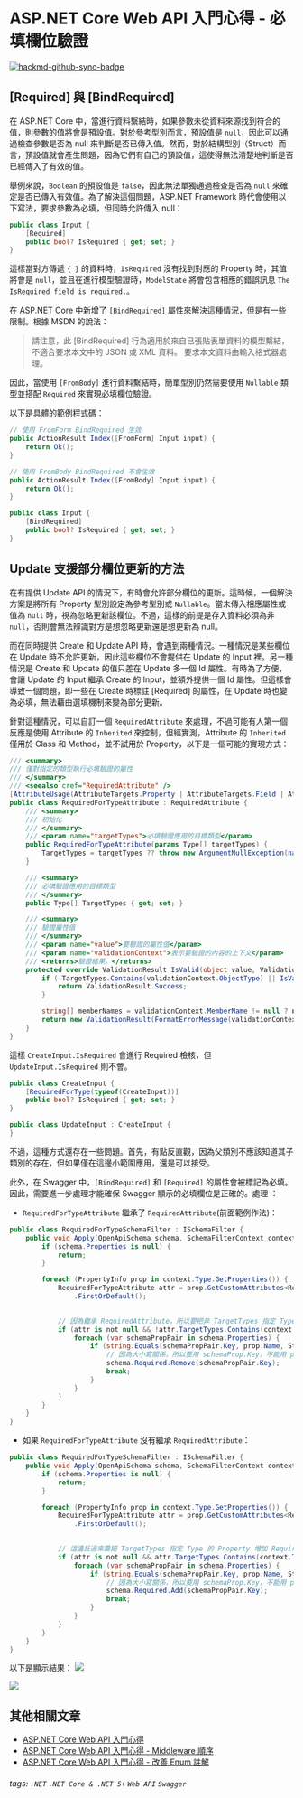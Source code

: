 # ASP.NET Core Web API 入門心得 - 必填欄位驗證

[![hackmd-github-sync-badge](https://hackmd.io/7OJrUo66RdmzNBnCEV8r8w/badge)](https://hackmd.io/7OJrUo66RdmzNBnCEV8r8w)


## [Required] 與 [BindRequired]
在 ASP.NET Core 中，當進行資料繫結時，如果參數未從資料來源找到符合的值，則參數的值將會是預設值。對於參考型別而言，預設值是 `null`，因此可以通過檢查參數是否為 null 來判斷是否已傳入值。然而，對於結構型別（Struct）而言，預設值就會產生問題，因為它們有自己的預設值，這使得無法清楚地判斷是否已經傳入了有效的值。

舉例來說，`Boolean` 的預設值是 `false`，因此無法單獨通過檢查是否為 `null` 來確定是否已傳入有效值。為了解決這個問題，ASP.NET Framework 時代會使用以下寫法，要求參數為必填，但同時允許傳入 null：

```csharp
public class Input {
    [Required]
    public bool? IsRequired { get; set; }
}
```

這樣當對方傳遞 `{ }` 的資料時，`IsRequired` 沒有找到對應的 Property 時，其值將會是 `null`，並且在進行模型驗證時，`ModelState` 將會包含相應的錯誤訊息 `The IsRequired field is required.`。

在 ASP.NET Core 中新增了 `[BindRequired]` 屬性來解決這種情況，但是有一些限制。根據 MSDN 的說法：
> 請注意，此 [BindRequired] 行為適用於來自已張貼表單資料的模型繫結，不適合要求本文中的 JSON 或 XML 資料。 要求本文資料由輸入格式器處理。

因此，當使用 `[FromBody]` 進行資料繫結時，簡單型別仍然需要使用 `Nullable` 類型並搭配 `Required` 來實現必填欄位驗證。

以下是具體的範例程式碼：
```csharp
// 使用 FromForm BindRequired 生效
public ActionResult Index([FromForm] Input input) {
    return Ok();
}

// 使用 FromBody BindRequired 不會生效
public ActionResult Index([FromBody] Input input) {
    return Ok();
}

public class Input {
    [BindRequired]
    public bool? IsRequired { get; set; }
}
```

## Update 支援部分欄位更新的方法
在有提供 Update API 的情況下，有時會允許部分欄位的更新。這時候，一個解決方案是將所有 Property 型別設定為參考型別或 `Nullable`。當未傳入相應屬性或值為 `null` 時，視為忽略更新該欄位。不過，這樣的前提是存入資料必須為非 `null`，否則會無法辨識對方是想忽略更新還是想更新為 null。

而在同時提供 Create 和 Update API 時，會遇到兩種情況。一種情況是某些欄位在 Update 時不允許更新，因此這些欄位不會提供在 Update 的 Input 裡。另一種情況是 Create 和 Update 的值只差在 Update 多一個 Id 屬性。有時為了方便，會讓 Update 的 Input 繼承 Create 的 Input，並額外提供一個 Id 屬性。但這樣會導致一個問題，即一些在 Create 時標註 [Required] 的屬性，在 Update 時也變為必填，無法藉由選填機制來變為部分更新。

針對這種情況，可以自訂一個 `RequiredAttribute` 來處理，不過可能有人第一個反應是使用 Attribute 的 `Inherited` 來控制，但經實測，Attribute 的 `Inherited` 僅用於 Class 和 Method，並不試用於 Property，以下是一個可能的實現方式：

```csharp
/// <summary>
/// 僅對指定的類型執行必填驗證的屬性
/// </summary>
/// <seealso cref="RequiredAttribute" />
[AttributeUsage(AttributeTargets.Property | AttributeTargets.Field | AttributeTargets.Parameter, AllowMultiple = false)]
public class RequiredForTypeAttribute : RequiredAttribute {
    /// <summary>
    /// 初始化
    /// </summary>
    /// <param name="targetTypes">必填驗證應用的目標類型</param>
    public RequiredForTypeAttribute(params Type[] targetTypes) {
        TargetTypes = targetTypes ?? throw new ArgumentNullException(nameof(targetTypes));
    }

    /// <summary>
    /// 必填驗證應用的目標類型
    /// </summary>
    public Type[] TargetTypes { get; set; }

    /// <summary>
    /// 驗證屬性值
    /// </summary>
    /// <param name="value">要驗證的屬性值</param>
    /// <param name="validationContext">表示要驗證的內容的上下文</param>
    /// <returns>驗證結果。</returns>
    protected override ValidationResult IsValid(object value, ValidationContext validationContext) {
        if (!TargetTypes.Contains(validationContext.ObjectType) || IsValid(value)) {
            return ValidationResult.Success;
        }

        string[] memberNames = validationContext.MemberName != null ? new string[] { validationContext.MemberName } : null;
        return new ValidationResult(FormatErrorMessage(validationContext.DisplayName), memberNames);
    }
}
```

這樣 `CreateInput.IsRequired` 會進行 Required 檢核，但`UpdateInput.IsRequired` 則不會。
```csharp
public class CreateInput {
    [RequiredForType(typeof(CreateInput))]
    public bool? IsRequired { get; set; }
}

public class UpdateInput : CreateInput {
}
```

不過，這種方式還存在一些問題。首先，有點反直觀，因為父類別不應該知道其子類別的存在，但如果僅在這邊小範圍應用，還是可以接受。

此外，在 Swagger 中，`[BindRequired]` 和 `[Required]` 的屬性會被標記為必填。因此，需要進一步處理才能確保 Swagger 顯示的必填欄位是正確的。處理
：

* `RequiredForTypeAttribute` 繼承了 `RequiredAttribute`(前面範例作法)：
```csharp
public class RequiredForTypeSchemaFilter : ISchemaFilter {
    public void Apply(OpenApiSchema schema, SchemaFilterContext context) {
        if (schema.Properties is null) {
            return;
        }

        foreach (PropertyInfo prop in context.Type.GetProperties()) {
            RequiredForTypeAttribute attr = prop.GetCustomAttributes<RequiredForTypeAttribute>()
                .FirstOrDefault();

            
            // 因為繼承 RequiredAttribute，所以要把非 TargetTypes 指定 Type 的 Property 移除 Required
            if (attr is not null && !attr.TargetTypes.Contains(context.Type)) {
                foreach (var schemaPropPair in schema.Properties) {
                    if (string.Equals(schemaPropPair.Key, prop.Name, StringComparison.OrdinalIgnoreCase)) {
                        // 因為大小寫關係，所以要用 schemaProp.Key，不能用 prop.Name
                        schema.Required.Remove(schemaPropPair.Key);
                        break;
                    }
                }
            }
        }
    }
}
```

* 如果 `RequiredForTypeAttribute` 沒有繼承 `RequiredAttribute`：
```csharp
public class RequiredForTypeSchemaFilter : ISchemaFilter {
    public void Apply(OpenApiSchema schema, SchemaFilterContext context) {
        if (schema.Properties is null) {
            return;
        }

        foreach (PropertyInfo prop in context.Type.GetProperties()) {
            RequiredForTypeAttribute attr = prop.GetCustomAttributes<RequiredForTypeAttribute>()
                .FirstOrDefault();

            
            // 這邊反過來要把 TargetTypes 指定 Type 的 Property 增加 Required
            if (attr is not null && attr.TargetTypes.Contains(context.Type)) {
                foreach (var schemaPropPair in schema.Properties) {
                    if (string.Equals(schemaPropPair.Key, prop.Name, StringComparison.OrdinalIgnoreCase)) {
                        // 因為大小寫關係，所以要用 schemaProp.Key，不能用 prop.Name
                        schema.Required.Add(schemaPropPair.Key);
                        break;
                    }
                }
            }
        }
    }
}
```

以下是顯示結果：
![](https://i.imgur.com/i2sepLt.png)  

![](https://i.imgur.com/AADV0AC.png)

## 其他相關文章
* [ASP.NET Core Web API 入門心得](https://hackmd.io/@CloudyWing/HJ-KKurHp)
* [ASP.NET Core Web API 入門心得 - Middleware 順序](https://hackmd.io/@CloudyWing/H19VeBll0)
* [ASP.NET Core Web API 入門心得 - 改善 Enum 註解](https://hackmd.io/@CloudyWing/rkUOPLxeC)

###### tags: `.NET` `.NET Core & .NET 5+` `Web API` `Swagger`